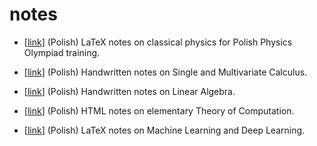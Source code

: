 # notes

* [[link](https://barhanc.github.io/notes/physics-olympiad/main.pdf)] (Polish) LaTeX notes on
  classical physics for Polish Physics Olympiad training.

* [[link](https://barhanc.github.io/notes/handwritten-notes/am.pdf)] (Polish) Handwritten notes on
  Single and Multivariate Calculus.

* [[link](https://barhanc.github.io/notes/handwritten-notes/alg.pdf)] (Polish) Handwritten notes on
  Linear Algebra.

* [[link](https://barhanc.github.io/notes/theory-of-computation/main.html)] (Polish) HTML notes on
  elementary Theory of Computation.

* [[link](https://barhanc.github.io/notes/new-deep-learning/main.pdf)] (Polish) LaTeX notes on
  Machine Learning and Deep Learning.